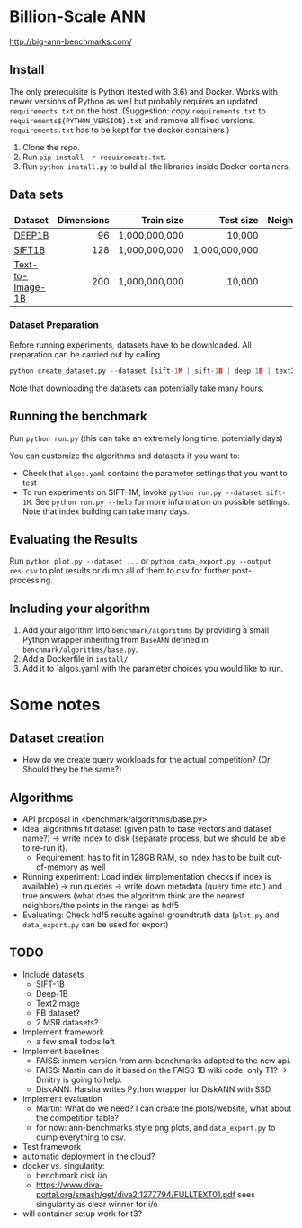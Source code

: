 # Billion-Scale ANN

<http://big-ann-benchmarks.com/>

## Install

The only prerequisite is Python (tested with 3.6) and Docker. Works with newer versions of Python as well but probably requires an updated `requirements.txt` on the host. (Suggestion: copy `requirements.txt` to `requirements${PYTHON_VERSION}.txt` and remove all fixed versions. `requirements.txt` has to be kept for the docker containers.)

1. Clone the repo.
2. Run `pip install -r requirements.txt`.
3. Run `python install.py` to build all the libraries inside Docker containers.

## Data sets


| Dataset                                                           | Dimensions | Train size | Test size | Neighbors | Distance
| ----------------------------------------------------------------- | ---------: | ---------: | --------: | --------: | --------- |
| [DEEP1B](https://research.yandex.com/datasets/biganns)              |         96 |  1,000,000,000 |    10,000 |       100 | Euclidean 
| [SIFT1B](http://corpus-texmex.irisa.fr/)              |         128 |  1,000,000,000 | 1,000,000,000 |       100 | Euclidean
| [Text-to-Image-1B](https://research.yandex.com/datasets/biganns)              |         200 |  1,000,000,000 |    10,000 |       100 | Inner Product

### Dataset Preparation

Before running experiments, datasets have to be downloaded. All preparation can be carried out by calling

```python
python create_dataset.py --dataset [sift-1M | sift-1B | deep-1B | text2image-1B]
```

Note that downloading the datasets can potentially take many hours.

## Running the benchmark

Run `python run.py` (this can take an extremely long time, potentially days)

You can customize the algorithms and datasets if you want to:

* Check that `algos.yaml` contains the parameter settings that you want to test
* To run experiments on SIFT-1M, invoke `python run.py --dataset sift-1M`. See `python run.py --help` for more information on possible settings. Note that index building can take many days. 

## Evaluating the Results
Run `python plot.py --dataset ...` or `python data_export.py --output res.csv` to plot results or dump all of them to csv for further post-processing.

## Including your algorithm

1. Add your algorithm into `benchmark/algorithms` by providing a small Python wrapper inheriting from `BaseANN`  defined in `benchmark/algorithms/base.py`.
2. Add a Dockerfile in `install/` 
3. Add it to `algos.yaml with the parameter choices you would like to run.


# Some notes

## Dataset creation

- How do we create query workloads for the actual competition? (Or: Should they be the same?)

## Algorithms

- API proposal in <benchmark/algorithms/base.py>
- Idea: algorithms fit dataset (given path to base vectors and dataset name?) -> write index to disk (separate process, but we should be able to re-run it).
   - Requirement: has to fit in 128GB RAM, so index has to be built out-of-memory as well
- Running experiment: Load index (implementation checks if index is available) -> run queries -> write down metadata (query time etc.) and true answers (what does the algorithm think are the nearest neighbors/the points in the range) as hdf5
- Evaluating: Check hdf5 results against groundtruth data (`plot.py` and `data_export.py` can be used for export)

## TODO

- Include datasets
  - SIFT-1B
  - Deep-1B
  - Text2Image
  - FB dataset?
  - 2 MSR datasets?
- Implement framework
  - a few small todos left
- Implement baselines
   - FAISS: inmem version from ann-benchmarks adapted to the new api.
   - FAISS: Martin can do it based on the FAISS 1B wiki code, only T1? -> Dmitry is going to help.
   - DiskANN: Harsha writes Python wrapper for DiskANN with SSD
- Implement evaluation
  - Martin: What do we need? I can create the plots/website, what about the competition table?
  - for now: ann-benchmarks style png plots, and `data_export.py` to dump everything to csv.
- Test framework
- automatic deployment in the cloud?
- docker vs. singularity:
  - benchmark disk i/o
  - https://www.diva-portal.org/smash/get/diva2:1277794/FULLTEXT01.pdf sees singularity as clear winner for i/o
- will container setup work for t3?
